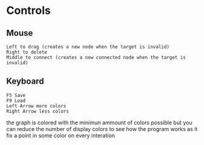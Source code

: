 # Controls

## Mouse
    Left to drag (creates a new node when the target is invalid)
    Right to delete
    Middle to connect (creates a new connected node when the target is invalid)
  
## Keyboard
    F5 Save
    F9 Load
    Left Arrow more colors
    Right Arrow less colors

the graph is colored with the minimun ammount of colors possible but
you can reduce the number of display colors to see how the program works
as it fix a point in some color on every interation
